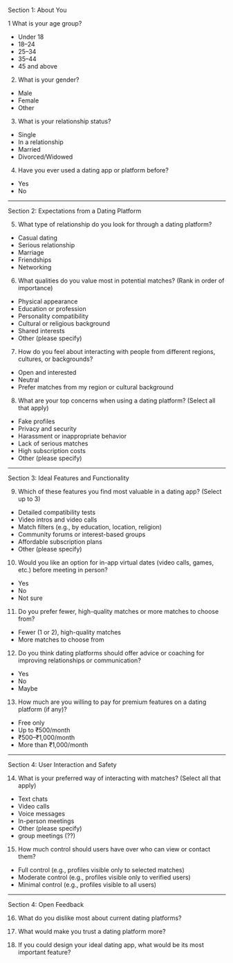 Section 1: About You

1 What is your age group?
- Under 18
- 18–24
- 25–34
- 35–44
- 45 and above

2. What is your gender?
- Male
- Female
- Other

3. What is your relationship status?
- Single
- In a relationship
- Married
- Divorced/Widowed

4. Have you ever used a dating app or platform before?
- Yes
- No

-----

Section 2: Expectations from a Dating Platform

5. What type of relationship do you look for through a dating platform?
- Casual dating
- Serious relationship
- Marriage
- Friendships
- Networking

6. What qualities do you value most in potential matches? (Rank in order of importance)
- Physical appearance
- Education or profession
- Personality compatibility
- Cultural or religious background
- Shared interests
- Other (please specify)

7. How do you feel about interacting with people from different regions, cultures, or backgrounds?
- Open and interested
- Neutral
- Prefer matches from my region or cultural background

8. What are your top concerns when using a dating platform? (Select all that apply)
- Fake profiles
- Privacy and security
- Harassment or inappropriate behavior
- Lack of serious matches
- High subscription costs
- Other (please specify)

---

Section 3: Ideal Features and Functionality

9. Which of these features you find most valuable in a dating app? (Select up to 3)
- Detailed compatibility tests
- Video intros and video calls
- Match filters (e.g., by education, location, religion)
- Community forums or interest-based groups
- Affordable subscription plans
- Other (please specify)

10. Would you like an option for in-app virtual dates (video calls, games, etc.) before meeting in person?
- Yes
- No
- Not sure

11. Do you prefer fewer, high-quality matches or more matches to choose from?
- Fewer (1 or 2), high-quality matches
- More matches to choose from

12. Do you think dating platforms should offer advice or coaching for improving relationships or communication?
- Yes
- No
- Maybe

13. How much are you willing to pay for premium features on a dating platform (if any)?
- Free only
- Up to ₹500/month
- ₹500–₹1,000/month
- More than ₹1,000/month

---

Section 4: User Interaction and Safety

14. What is your preferred way of interacting with matches? (Select all that apply)
- Text chats
- Video calls
- Voice messages
- In-person meetings
- Other (please specify)
- group meetings (??)

15. How much control should users have over who can view or contact them?
- Full control (e.g., profiles visible only to selected matches)
- Moderate control (e.g., profiles visible only to verified users)
- Minimal control (e.g., profiles visible to all users)

--- 

Section 4: Open Feedback

16. What do you dislike most about current dating platforms?

17. What would make you trust a dating platform more?

18. If you could design your ideal dating app, what would be its most important feature?
